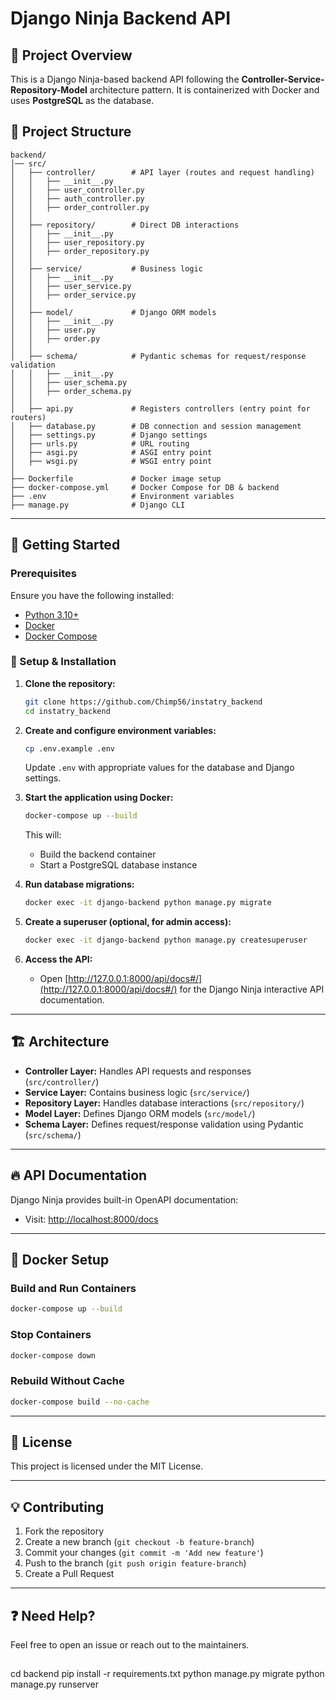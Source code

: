 # Django Ninja Backend API

## 📌 Project Overview
This is a Django Ninja-based backend API following the **Controller-Service-Repository-Model** architecture pattern. It is containerized with Docker and uses **PostgreSQL** as the database.

## 📂 Project Structure
```
backend/
│── src/
│   ├── controller/        # API layer (routes and request handling)
│   │   ├── __init__.py
│   │   ├── user_controller.py
│   │   ├── auth_controller.py
│   │   ├── order_controller.py
│   │
│   ├── repository/        # Direct DB interactions
│   │   ├── __init__.py
│   │   ├── user_repository.py
│   │   ├── order_repository.py
│   │
│   ├── service/           # Business logic
│   │   ├── __init__.py
│   │   ├── user_service.py
│   │   ├── order_service.py
│   │
│   ├── model/             # Django ORM models
│   │   ├── __init__.py
│   │   ├── user.py
│   │   ├── order.py
│   │
│   ├── schema/            # Pydantic schemas for request/response validation
│   │   ├── __init__.py
│   │   ├── user_schema.py
│   │   ├── order_schema.py
│   │
│   ├── api.py             # Registers controllers (entry point for routers)
│   ├── database.py        # DB connection and session management
│   ├── settings.py        # Django settings
│   ├── urls.py            # URL routing
│   ├── asgi.py            # ASGI entry point
│   ├── wsgi.py            # WSGI entry point
│
├── Dockerfile             # Docker image setup
├── docker-compose.yml     # Docker Compose for DB & backend
├── .env                   # Environment variables
├── manage.py              # Django CLI
```

---

## 🚀 Getting Started
### Prerequisites
Ensure you have the following installed:
- [Python 3.10+](https://www.python.org/downloads/)
- [Docker](https://www.docker.com/)
- [Docker Compose](https://docs.docker.com/compose/)

### 🔧 Setup & Installation
1. **Clone the repository:**
   ```sh
   git clone https://github.com/Chimp56/instatry_backend
   cd instatry_backend
   ```

2. **Create and configure environment variables:**
   ```sh
   cp .env.example .env
   ```
   Update `.env` with appropriate values for the database and Django settings.

3. **Start the application using Docker:**
   ```sh
   docker-compose up --build
   ```
   This will:
   - Build the backend container
   - Start a PostgreSQL database instance

4. **Run database migrations:**
   ```sh
   docker exec -it django-backend python manage.py migrate
   ```

5. **Create a superuser (optional, for admin access):**
   ```sh
   docker exec -it django-backend python manage.py createsuperuser
   ```

6. **Access the API:**
   - Open [http://127.0.0.1:8000/api/docs#/](http://127.0.0.1:8000/api/docs#/) for the Django Ninja interactive API documentation.

---

## 🏗️ Architecture
- **Controller Layer:** Handles API requests and responses (`src/controller/`)
- **Service Layer:** Contains business logic (`src/service/`)
- **Repository Layer:** Handles database interactions (`src/repository/`)
- **Model Layer:** Defines Django ORM models (`src/model/`)
- **Schema Layer:** Defines request/response validation using Pydantic (`src/schema/`)

---

## 🔥 API Documentation
Django Ninja provides built-in OpenAPI documentation:
- Visit: [http://localhost:8000/docs](http://localhost:8000/docs)

---

## 🐳 Docker Setup
### **Build and Run Containers**
```sh
docker-compose up --build
```

### **Stop Containers**
```sh
docker-compose down
```

### **Rebuild Without Cache**
```sh
docker-compose build --no-cache
```

---

## 📜 License
This project is licensed under the MIT License.

---

## 💡 Contributing
1. Fork the repository
2. Create a new branch (`git checkout -b feature-branch`)
3. Commit your changes (`git commit -m 'Add new feature'`)
4. Push to the branch (`git push origin feature-branch`)
5. Create a Pull Request

---

## ❓ Need Help?
Feel free to open an issue or reach out to the maintainers.


##
cd backend
pip install -r requirements.txt
python manage.py migrate
python manage.py runserver